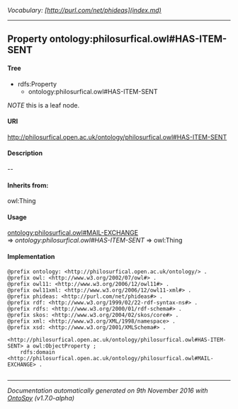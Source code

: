 _Vocabulary: [http://purl.com/net/phideas](index.md)_ 

---	
	




    


## Property ontology:philosurfical.owl#HAS-ITEM-SENT


#### Tree

* rdfs:Property
    * ontology:philosurfical.owl#HAS-ITEM-SENT





*NOTE* this is a leaf node.


#### URI
http://philosurfical.open.ac.uk/ontology/philosurfical.owl#HAS-ITEM-SENT

#### Description
--


#### Inherits from:
owl:Thing



#### Usage


[ontology:philosurfical.owl#MAIL-EXCHANGE](class-ontologyphilosurficalowlmail-exchange.md) 
=&gt;&nbsp;_ontology:philosurfical.owl#HAS-ITEM-SENT_&nbsp;=&gt;&nbsp;owl:Thing

#### Implementation
```
@prefix ontology: <http://philosurfical.open.ac.uk/ontology/> .
@prefix owl: <http://www.w3.org/2002/07/owl#> .
@prefix owl11: <http://www.w3.org/2006/12/owl11#> .
@prefix owl11xml: <http://www.w3.org/2006/12/owl11-xml#> .
@prefix phideas: <http://purl.com/net/phideas#> .
@prefix rdf: <http://www.w3.org/1999/02/22-rdf-syntax-ns#> .
@prefix rdfs: <http://www.w3.org/2000/01/rdf-schema#> .
@prefix skos: <http://www.w3.org/2004/02/skos/core#> .
@prefix xml: <http://www.w3.org/XML/1998/namespace> .
@prefix xsd: <http://www.w3.org/2001/XMLSchema#> .

<http://philosurfical.open.ac.uk/ontology/philosurfical.owl#HAS-ITEM-SENT> a owl:ObjectProperty ;
    rdfs:domain <http://philosurfical.open.ac.uk/ontology/philosurfical.owl#MAIL-EXCHANGE> .


```










---

_Documentation automatically generated on 9th November 2016 with [OntoSpy](http://ontospy.readthedocs.org/ "Open") (v1.7.0-alpha)_